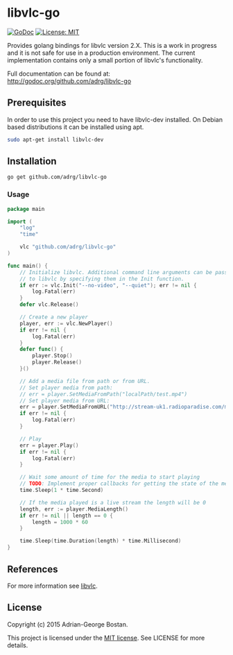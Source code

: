 libvlc-go
=========
[![GoDoc](http://img.shields.io/badge/godoc-reference-blue.svg?style=flat-square)](https://godoc.org/github.com/adrg/libvlc-go)
[![License: MIT](http://img.shields.io/badge/license-MIT-red.svg?style=flat-square)](http://opensource.org/licenses/MIT)

Provides golang bindings for libvlc version 2.X. This is a work in progress
and it is not safe for use in a production environment. The current
implementation contains only a small portion of libvlc's functionality.

Full documentation can be found at: http://godoc.org/github.com/adrg/libvlc-go

## Prerequisites
In order to use this project you need to have libvlc-dev installed. On Debian
based distributions it can be installed using apt.
```sh
sudo apt-get install libvlc-dev
```

## Installation
```
go get github.com/adrg/libvlc-go
```

### Usage
```go
package main

import (
	"log"
	"time"

	vlc "github.com/adrg/libvlc-go"
)

func main() {
	// Initialize libvlc. Additional command line arguments can be passed in
	// to libvlc by specifying them in the Init function.
	if err := vlc.Init("--no-video", "--quiet"); err != nil {
		log.Fatal(err)
	}
	defer vlc.Release()

	// Create a new player
	player, err := vlc.NewPlayer()
	if err != nil {
		log.Fatal(err)
	}
	defer func() {
		player.Stop()
		player.Release()
	}()

	// Add a media file from path or from URL.
	// Set player media from path:
	// err = player.SetMediaFromPath("localPath/test.mp4")
	// Set player media from URL:
	err = player.SetMediaFromURL("http://stream-uk1.radioparadise.com/mp3-32")
	if err != nil {
		log.Fatal(err)
	}

	// Play
	err = player.Play()
	if err != nil {
		log.Fatal(err)
	}

	// Wait some amount of time for the media to start playing
	// TODO: Implement proper callbacks for getting the state of the media
	time.Sleep(1 * time.Second)

	// If the media played is a live stream the length will be 0
	length, err := player.MediaLength()
	if err != nil || length == 0 {
		length = 1000 * 60
	}

	time.Sleep(time.Duration(length) * time.Millisecond)
}
```

## References
For more information see [libvlc](http://videolan.org).

## License
Copyright (c) 2015 Adrian-George Bostan.

This project is licensed under the [MIT license](http://opensource.org/licenses/MIT). See LICENSE for more details.
